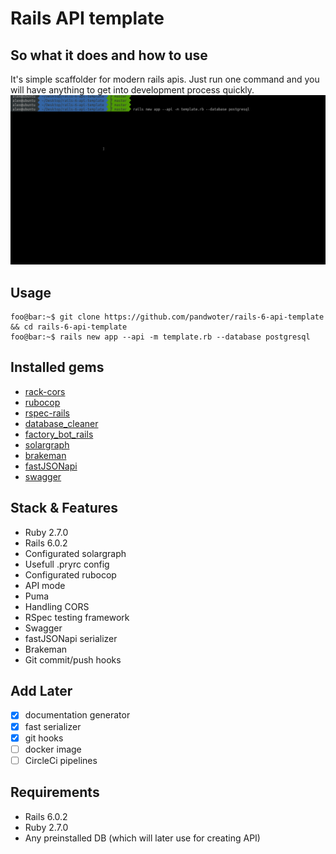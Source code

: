 # Rails API template

## So what it does and how to use
It's simple scaffolder for modern rails apis. Just run one command and you will have anything to get into development process quickly. 
![](demo/demo.gif)

## Usage
```console
foo@bar:~$ git clone https://github.com/pandwoter/rails-6-api-template && cd rails-6-api-template
foo@bar:~$ rails new app --api -m template.rb --database postgresql
```

## Installed gems
* [rack-cors](https://github.com/cyu/rack-cors)
* [rubocop](https://github.com/rubocop-hq/rubocop)
* [rspec-rails](https://github.com/rspec/rspec-rails)
* [database_cleaner](https://github.com/DatabaseCleaner/database_cleaner)
* [factory_bot_rails](https://github.com/thoughtbot/factory_bot_rails)
* [solargraph](https://github.com/castwide/solargraph)
* [brakeman](https://github.com/presidentbeef/brakeman)
* [fastJSONapi](https://github.com/Netflix/fast_jsonapi)
* [swagger](https://github.com/rswag/rswag)

## Stack & Features
* Ruby 2.7.0
* Rails 6.0.2
* Configurated solargraph
* Usefull .pryrc config
* Configurated rubocop
* API mode
* Puma
* Handling CORS
* RSpec testing framework
* Swagger
* fastJSONapi serializer
* Brakeman 
* Git commit/push hooks

## Add Later
- [x] documentation generator
- [x] fast serializer
- [x] git hooks
- [ ] docker image
- [ ] CircleCi pipelines

## Requirements
* Rails 6.0.2
* Ruby 2.7.0
* Any preinstalled DB (which will later use for creating API)
